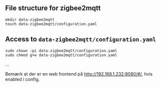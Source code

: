 ﻿## File structure for zigbee2mqtt

    mkdir data-zigbee2mqtt
    touch data-zigbee2mqtt/configuration.yaml

## Access to `data-zigbee2mqtt/configuration.yaml`

    sudo chown :pi data-zigbee2mqtt/configuration.yaml 
    sudo chmod g+w data-zigbee2mqtt/configuration.yaml 

...


Bemærk at der er en web frontend på <http://192.168.1.232:8080/#/>, hvis enabled i config.